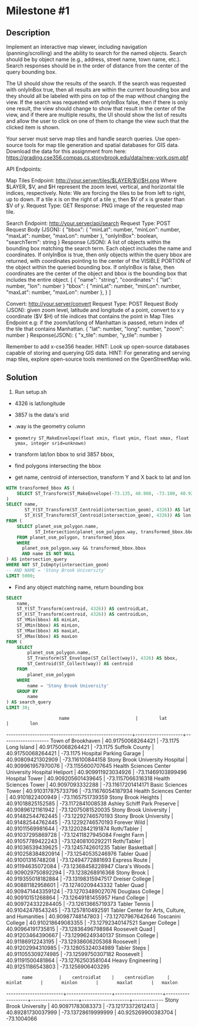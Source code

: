 # Milestone #1

## Description

Implement an interactive map viewer, including navigation (panning/scrolling)
and the ability to search for the named objects.  Search should be by object name
(e.g., address, street name, town name, etc.).  Search responses should be in
the order of distance from the center of the query bounding box.

The UI should show the results of the search.  If the search was requested with
onlyInBox true, then all results are within the current bounding box and they
should all be labeled with pins on top of the map without changing the view.  If
the search was requested with onlyInBox false, then if there is only one result,
the view should change to show that result in the center of the view, and if there
are multiple results, the UI should show the list of results and allow the user
to click on one of them to change the view such that the clicked item is shown.

Your server must serve map tiles and handle search queries. Use open-source tools
for map tile generation and spatial databases for GIS data.  Download the data
for this assignment from here: https://grading.cse356.compas.cs.stonybrook.edu/data/new-york.osm.pbf

API Endpoints:

Map Tiles Endpoint: http://your.server/tiles/$LAYER/$V/$H.png
Where $LAYER, $V, and $H represent the zoom level, vertical, and horizontal tile
indices, respectively. 
Note: We are forcing the tiles to be from left to right, up to down. If a tile x
is on the right of a tile y, then $V of x is greater than $V of y.
Request Type: GET
Response: PNG image of the requested map tile.

Search Endpoint: http://your.server/api/search
Request Type: POST
Request Body (JSON):
{
  "bbox": {
    "minLat": number,
    "minLon": number,
    "maxLat": number,
    "maxLon": number
  },
  "onlyInBox": boolean,
  "searchTerm": string
}
Response (JSON): A list of objects within the bounding box matching the search
term. Each object includes the name and coordinates.  If onlyInBox is true, then
only objects within the query bbox are returned, with coordinates pointing to the
center of the VISIBLE PORTION of the object within the queried bounding box.  If
onlyInBox is false, then coordinates are the center of the object and bbox is the
bounding box that includes the entire object.
[
  {
    "name": "string",
    "coordinates": {
      "lat": number,
      "lon": number
    }
    "bbox": {
      "minLat": number,
      "minLon": number,
      "maxLat": number,
      "maxLon": number
    },
  }
]

Convert: http://your.server/convert
Request Type: POST
Request Body (JSON): given zoom level, latitude and longitude of a point, convert
to x y coordinate ($V $H) of tile indices that contains the point in Map Tiles Endpoint
e.g: if the zoom/lat/long of Manhattan is passed, return index of the tile that
contains Manhattan.
{
  "lat": number,
  "long": number,
  "zoom": number
}
Response(JSON): 
{
  "x_tile": number,
  "y_tile": number
}


Remember to add x-cse356 header.
HINT: Look up open-source databases capable of storing and querying GIS data.
HINT: For generating and serving map tiles, explore open-source tools mentioned
on the OpenStreetMap wiki.

## Solution

1. Run setup.sh


* 4326 is lat/longitude
* 3857 is the data's srid
* .way is the geometry column
* `geometry ST_MakeEnvelope(float xmin, float ymin, float xmax, float ymax, integer srid=unknown)`

* transform lat/lon bbox to srid 3857 bbox,
* find polygons intersecting the bbox
* get name, centroid of intersection, transform Y and X back to lat and lon

```SQL
WITH transformed_bbox AS (
    SELECT ST_Transform(ST_MakeEnvelope(-73.135, 40.908, -73.100, 40.927, 4326), 3857) AS bbox
)
SELECT name,
       ST_Y(ST_Transform(ST_Centroid(intersection_geom), 4326)) AS lat,
       ST_X(ST_Transform(ST_Centroid(intersection_geom), 4326)) AS lon
FROM (
    SELECT planet_osm_polygon.name,
           ST_Intersection(planet_osm_polygon.way, transformed_bbox.bbox) AS intersection_geom
    FROM planet_osm_polygon, transformed_bbox
    WHERE 
      planet_osm_polygon.way && transformed_bbox.bbox
      AND name IS NOT NULL
) AS intersection_query
WHERE NOT ST_IsEmpty(intersection_geom)
-- AND NAME = 'Stony Brook University'
LIMIT 5000;
```

* Find any object matching name, return bounding box

```SQL
SELECT
    name,
    ST_Y(ST_Transform(centroid, 4326)) AS centroidLat,
    ST_X(ST_Transform(centroid, 4326)) AS centroidLon,
    ST_YMin(bbox) AS minLat,
    ST_XMin(bbox) AS minLon,
    ST_YMax(bbox) AS maxLat,
    ST_XMax(bbox) AS maxLon
FROM (
    SELECT 
        planet_osm_polygon.name,
        ST_Transform(ST_Envelope(ST_Collect(way)), 4326) AS bbox,
        ST_Centroid(ST_Collect(way)) AS centroid
    FROM 
        planet_osm_polygon
    WHERE 
        name = 'Stony Brook University'
    GROUP BY 
        name
) AS search_query
LIMIT 30;
```

                        name                         |        lat         |        lon         
-----------------------------------------------------+--------------------+--------------------
 Town of Brookhaven                                  |  40.91750068264421 |           -73.1175
 Long Island                                         |  40.91750068264421 |           -73.1175
 Suffolk County                                      |  40.91750068264421 |           -73.1175
 Hospital Parking Garage                             |  40.90809421302909 |   -73.116100844158
 Stony Brook University Hospital                     | 40.909961957970076 |  -73.1155600707645
 Health Sciences Center University Hospital Heliport | 40.909911923034926 | -73.11469103899496
 Hospital Tower                                      | 40.909205601439645 |  -73.1157066316318
 Health Sciences Tower                               |   40.9097093332288 | -73.11617201414171
 Basic Sciences Tower                                | 40.910317875733796 | -73.11676054187934
 Health Sciences Center                              |   40.9101822400949 |  -73.1165751739359
 Stony Brook Heights                                 |  40.91018825152585 |  -73.1172841008538
 Ashley Schiff Park Preserve                         |  40.90896121161942 | -73.12075081520035
 Stony Brook University                              |  40.91482544762445 | -73.12292746570193
 Stony Brook University                              |  40.91482544762445 | -73.12292746570193
 Forever Wild                                        |  40.91011569981644 | -73.12202842191874
 Roth/Tabler                                         |  40.91037295869728 | -73.12411827945084
 Freight Farm                                        |  40.91057789422243 | -73.12408100292211
 Roth/Tabler                                         |  40.91036539439625 |  -73.1245742601235
 Tabler Basketball                                   | 40.910258384820914 | -73.12540535246976
 Tabler Quad                                         |  40.91001316748208 | -73.12494772881693
 Express Route                                       |  40.91194635072084 | -73.12368458228947
 Clara's Woods                                       | 40.909029750892294 |  -73.1238268916368
 Stony Brook                                         | 40.919355018182884 | -73.13198315947517
 Dreiser College                                     |  40.90881182958601 | -73.12740209443332
 Tabler Quad                                         | 40.909471443359124 | -73.12703489027076
 Douglass College                                    |  40.90910151268864 | -73.12649181455957
 Hand College                                        | 40.909724332284405 | -73.12613665719373
 Tabler Tennis                                       |  40.91042478543245 |  -73.1257810492591
 Tabler Center for Arts, Culture, and Humanities     |  40.90987748147803 | -73.12707967642646
 Toscanini College                                   | 40.910218649083355 | -73.12792340147521
 Sanger College                                      |  40.90964191735815 | -73.12836496798984
 Roosevelt Quad                                      |  40.91203464390667 | -73.12996249340137
 Stimson College                                     |  40.91186912243195 | -73.12938606205368
 Roosevelt                                           |  40.91202994310985 | -73.12805324034989
 Tabler Steps                                        | 40.911055309274985 | -73.12599750307182
 Roosevelt                                           |  40.91191500481864 | -73.12762503581044
 Heavy Engineering                                   |  40.91251186543803 |  -73.1256906403295

          name          |    centroidlat    |    centroidlon     |      minlat       |       minlon       |       maxlat       |   maxlon    
------------------------+-------------------+--------------------+-------------------+--------------------+--------------------+-------------
 Stony Brook University | 40.90971783083373 | -73.12173372612413 | 40.89281730037999 | -73.13728619999999 | 40.925269900383704 | -73.1004066
